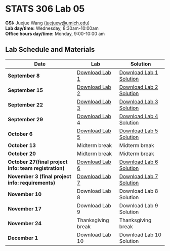 # STATS 306 Lab 05

**GSI:** Juejue Wang (juejuew@umich.edu)\
**Lab day/time:** Wednesday, 8:30am-10:00am \
**Office hours day/time:** Monday, 9:00-10:00 am

## Lab Schedule and Materials

Date | Lab | Solution
--- | --- | ---
**September 8** | <a href="stats306_lab1.ipynb">Download Lab 1</a> | <a href="stats306_lab1_solution.ipynb">Download Lab 1 Solution</a>
**September 15** | <a href="stats306_lab2.ipynb">Download Lab 2</a> | <a href="stats306_lab2_solution.ipynb">Download Lab 2 Solution</a>
**September 22** | <a href="stats306_lab3.ipynb">Download Lab 3</a> | <a href="stats306_lab3_solution.ipynb">Download Lab 3 Solution</a>
**September 29** | <a href="stats306_lab4.ipynb">Download Lab 4</a> | <a href="stats306_lab4_solution.ipynb">Download Lab 4 Solution</a>
**October 6** | <a href="stats306_lab5.ipynb">Download Lab 5</a> | <a href="stats306_lab5.ipynb">Download Lab 5 Solution</a>
**October 13** | Midterm break | Midterm break 
**October 20** | Midterm break | Midterm break
**October 27(final project info: team registration)** | <a href="stats306_lab6.ipynb">Download Lab 6</a> | <a href="stats306_lab6.ipynb">Download Lab 6 Solution</a>
**November 3 (final project info: requirements)** | <a href="stats306_lab7.ipynb">Download Lab 7</a> | <a href="stats306_lab7.ipynb">Download Lab 7 Solution</a> 
**November 10** | Download Lab 8 | Download Lab 8 Solution
**November 17** | Download Lab 9 | Download Lab 9 Solution
**November 24** | Thanksgiving break | Thanksgiving break
**December 1** | Download Lab 10 | Download Lab 10 Solution
